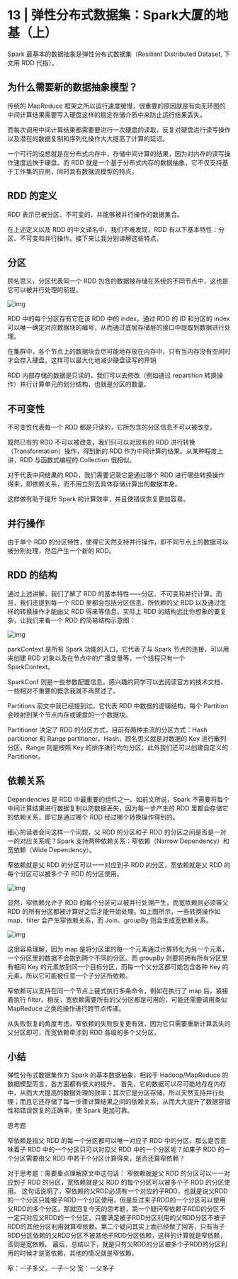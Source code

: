 # 13 | 弹性分布式数据集：Spark大厦的地基（上）

Spark 最基本的数据抽象是弹性分布式数据集（Resilient Distributed Dataset, 下文用 RDD 代指）。

## 为什么需要新的数据抽象模型？

传统的 MapReduce 框架之所以运行速度缓慢，很重要的原因就是有向无环图的中间计算结果需要写入硬盘这样的稳定存储介质中来防止运行结果丢失。

而每次调用中间计算结果都需要要进行一次硬盘的读取，反复对硬盘进行读写操作以及潜在的数据复制和序列化操作大大提高了计算的延迟。

一个可行的设想就是在分布式内存中，存储中间计算的结果，因为对内存的读写操作速度远快于硬盘。而 RDD 就是一个基于分布式内存的数据抽象，它不仅支持基于工作集的应用，同时具有数据流模型的特点。

## RDD 的定义

RDD 表示已被分区、不可变的，并能够被并行操作的数据集合。

在上述定义以及 RDD 的中文译名中，我们不难发现，RDD 有以下基本特性：分区、不可变和并行操作。接下来让我分别讲解这些特点。

## 分区

顾名思义，分区代表同一个 RDD 包含的数据被存储在系统的不同节点中，这也是它可以被并行处理的前提。

![img](https://static001.geekbang.org/resource/image/2f/9e/2f9ec57cdedf65be382a8ec09826029e.jpg) 

RDD 中的每个分区存有它在该 RDD 中的 index。通过 RDD 的 ID 和分区的 index 可以唯一确定对应数据块的编号，从而通过底层存储层的接口中提取到数据进行处理。

在集群中，各个节点上的数据块会尽可能地存放在内存中，只有当内存没有空间时才会存入硬盘。这样可以最大化地减少硬盘读写的开销

RDD 内部存储的数据是只读的，我们可以去修改（例如通过 repartition 转换操作）并行计算单元的划分结构，也就是分区的数量。

## 不可变性

不可变性代表每一个 RDD 都是只读的，它所包含的分区信息不可以被改变。

既然已有的 RDD 不可以被改变，我们只可以对现有的 RDD 进行转换（Transformation）操作，得到新的 RDD 作为中间计算的结果。从某种程度上讲，RDD 与函数式编程的 Collection 很相似。

对于代表中间结果的 RDD，我们需要记录它是通过哪个 RDD 进行哪些转换操作得来，即依赖关系，而不用立刻去具体存储计算出的数据本身。

这样做有助于提升 Spark 的计算效率，并且使错误恢复更加容易。

## 并行操作

由于单个 RDD 的分区特性，使得它天然支持并行操作，即不同节点上的数据可以被分别处理，然后产生一个新的 RDD。

## RDD 的结构

通过上述讲解，我们了解了 RDD 的基本特性——分区、不可变和并行计算。而且，我们还提到每一个 RDD 里都会包括分区信息、所依赖的父 RDD 以及通过怎样的转换操作才能由父 RDD 得来等信息。实际上 RDD 的结构远比你想象的要复杂，让我们来看一个 RDD 的简易结构示意图：

![img](https://static001.geekbang.org/resource/image/8c/1c/8cae25f4d16a34be77fd3e84133d6a1c.png)

parkContext 是所有 Spark 功能的入口，它代表了与 Spark 节点的连接，可以用来创建 RDD 对象以及在节点中的广播变量等。一个线程只有一个 SparkContext。

SparkConf 则是一些参数配置信息。感兴趣的同学可以去阅读官方的技术文档，一些相对不重要的概念我就不再赘述了。

Partitions 前文中我已经提到过，它代表 RDD 中数据的逻辑结构，每个 Partition 会映射到某个节点内存或硬盘的一个数据块。

Partitioner 决定了 RDD 的分区方式，目前有两种主流的分区方式：Hash partitioner 和 Range partitioner。Hash，顾名思义就是对数据的 Key 进行散列分区，Range 则是按照 Key 的排序进行均匀分区。此外我们还可以创建自定义的 Partitioner。

## 依赖关系

Dependencies 是 RDD 中最重要的组件之一。如前文所说，Spark 不需要将每个中间计算结果进行数据复制以防数据丢失，因为每一步产生的 RDD 里都会存储它的依赖关系，即它是通过哪个 RDD 经过哪个转换操作得到的。

细心的读者会问这样一个问题，父 RDD 的分区和子 RDD 的分区之间是否是一对一的对应关系呢？Spark 支持两种依赖关系：窄依赖（Narrow Dependency）和宽依赖（Wide Dependency）。

窄依赖就是父 RDD 的分区可以一一对应到子 RDD 的分区，宽依赖就是父 RDD 的每个分区可以被多个子 RDD 的分区使用。

![img](https://static001.geekbang.org/resource/image/5e/e1/5eed459f5f1960e2526484dc014ed5e1.jpg)

显然，窄依赖允许子 RDD 的每个分区可以被并行处理产生，而宽依赖则必须等父 RDD 的所有分区都被计算好之后才能开始处理。如上图所示，一些转换操作如 map、filter 会产生窄依赖关系，而 Join、groupBy 则会生成宽依赖关系。

![img](https://static001.geekbang.org/resource/image/98/f9/989682681b344d31c61b02368ca227f9.jpg)

这很容易理解，因为 map 是将分区里的每一个元素通过计算转化为另一个元素，一个分区里的数据不会跑到两个不同的分区。而 groupBy 则要将拥有所有分区里有相同 Key 的元素放到同一个目标分区，而每一个父分区都可能包含各种 Key 的元素，所以它可能被任意一个子分区所依赖。

窄依赖可以支持在同一个节点上链式执行多条命令，例如在执行了 map 后，紧接着执行 filter。相反，宽依赖需要所有的父分区都是可用的，可能还需要调用类似 MapReduce 之类的操作进行跨节点传递。

从失败恢复的角度考虑，窄依赖的失败恢复更有效，因为它只需要重新计算丢失的父分区即可，而宽依赖牵涉到 RDD 各级的多个父分区。

## 小结

弹性分布式数据集作为 Spark 的基本数据抽象，相较于 Hadoop/MapReduce 的数据模型而言，各方面都有很大的提升。
首先，它的数据可以尽可能地存在内存中，从而大大提高的数据处理的效率；其次它是分区存储，所以天然支持并行处理；而且它还存储了每一步骤计算结果之间的依赖关系，从而大大提升了数据容错性和错误恢复的正确率，使 Spark 更加可靠。

思考题

窄依赖是指父 RDD 的每一个分区都可以唯一对应子 RDD 中的分区，那么是否意味着子 RDD 中的一个分区只可以对应父 RDD 中的一个分区呢？如果子 RDD 的一个分区需要由父 RDD 中若干个分区计算得来，是否还算窄依赖？

对于思考题：需要重点理解原文中这句话：
窄依赖就是父 RDD 的分区可以一一对应到子 RDD 的分区，宽依赖就是父 RDD 的每个分区可以被多个子 RDD 的分区使用。
这句话说明了，窄依赖的父RDD必须有一个对应的子RDD，也就是说父RDD的一个分区只能被子RDD一个分区使用，但是反过来子RDD的一个分区可以使用父RDD的多个分区。那就回复今天的思考题，第一个疑问窄依赖子RDD的分区不一定只对应父RDD的一个分区，只要满足被子RDD分区利用的父RDD分区不被子RDD的其他分区利用就算窄依赖。第二个疑问其实上面已经做了回答，只有当子RDD分区依赖的父RDD分区不被其他子RDD分区依赖，这样的计算就是窄依赖，否则是宽依赖。
最后，总结以下，就是只有父RDD的分区被多个子RDD的分区利用的时候才是宽依赖，其他的情况就是窄依赖。

窄：一子多父，一子一父
宽：一父多子